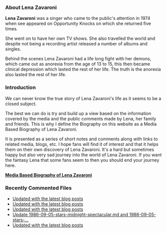 ### About Lena Zavaroni

<p><strong>Lena Zavaroni</strong> was a singer who came to the public's attention in 1974 when see appeared on Opportunity Knocks on which she returned five times.</p>

<p>She went on to have her own TV shows. She also travelled the world and despite not being a recording artist released a number of albums and singles.</p>

<p>Behind the scenes Lena Zavaroni had a life long fight with her demons, which came out as anorexia from the age of 13 to 15, this then became clinical depression which lasted the rest of her life. The truth is the anorexia also lasted the rest of her life.</p>

### Introduction

<p>We can never know the true story of Lena Zavaroni's life as it seems to be a closed subject.</p>

<p>The best we can do is try and build up a view based on the information covered by the media and the public comments made by Lena, her family and friends. This is why I define the Biography on this website as a Media Based Biography of Lena Zavaroni.</p>

<p>It is presented as a series of short notes and comments along with links to related media, blogs, etc. I hope fans will find it of interest and that it helps them on their own discovery of Lena Zavaroni. It's a hard but sometimes happy but also very sad journey into the world of Lena Zavaroni. If you want the fantasy Lena that some fans seem to then you should end your journey here.</p>

<a href="https://fanzoflenazavaroni.github.io/biography/lena-zavaroni/"><strong>Media Based Biography of Lena Zavaroni</strong></a>

### Recently Commented Files

<!-- BLOG-POST-LIST:START -->
- [Updated with the latest blog posts](https://github.com/FanzOfLenaZavaroni/fanzoflenazavaroni.github.io/commit/a923afba4a9017049e4a480a1760059decf5a956)
- [Updated with the latest blog posts](https://github.com/FanzOfLenaZavaroni/fanzoflenazavaroni.github.io/commit/2e6cfea4d7d06f944881117d39624853f675159a)
- [Updated with the latest blog posts](https://github.com/FanzOfLenaZavaroni/fanzoflenazavaroni.github.io/commit/f197d0dd290e3272614cf7e2c9b5c5c0da5743bd)
- [Update 1986-09-05-stars-midnight-spectacular.md and 1986-09-05-stars-…](https://github.com/FanzOfLenaZavaroni/fanzoflenazavaroni.github.io/commit/8dd1092ee18ae8ecf96bc727e10ce657442bf202)
- [Updated with the latest blog posts](https://github.com/FanzOfLenaZavaroni/fanzoflenazavaroni.github.io/commit/1fd52896b996d9ef4280d80021df3f3732cb0bc9)
<!-- BLOG-POST-LIST:END -->
